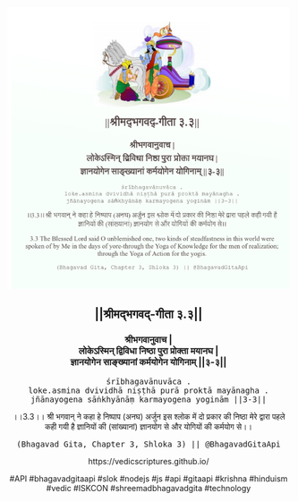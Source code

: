 <img src="../../asset/BG_3_3.png"/>
<center><h2>||श्रीमद्‍भगवद्‍-गीता ३.३||</h2>
<h3>श्रीभगवानुवाच |<br/>लोकेऽस्मिन् द्विविधा निष्ठा पुरा प्रोक्ता मयानघ |<br/>ज्ञानयोगेन साङ्ख्यानां कर्मयोगेन योगिनाम् ||३-३||</h3>
<pre>śrībhagavānuvāca .<br/>loke.asmina dvividhā niṣṭhā purā proktā mayānagha .<br/>jñānayogena sāṅkhyānāṃ karmayogena yoginām ||3-3||</pre>
<p>।।3.3।। श्री भगवान् ने कहा  हे निष्पाप (अनघ) अर्जुन  इस श्लोक में दो प्रकार की निष्ठा मेरे द्वारा पहले कही गयी है ज्ञानियों की (सांख्यानां) ज्ञानयोग से और योगियों की कर्मयोग से।।</p>
<pre>(Bhagavad Gita, Chapter 3, Shloka 3) || @BhagavadGitaApi</pre><p>https://vedicscriptures.github.io/</p><p>#API #bhagavadgitaapi #slok #nodejs #js #api #gitaapi #krishna #hinduism #vedic #ISKCON #shreemadbhagavadgita #technology</p></center>
